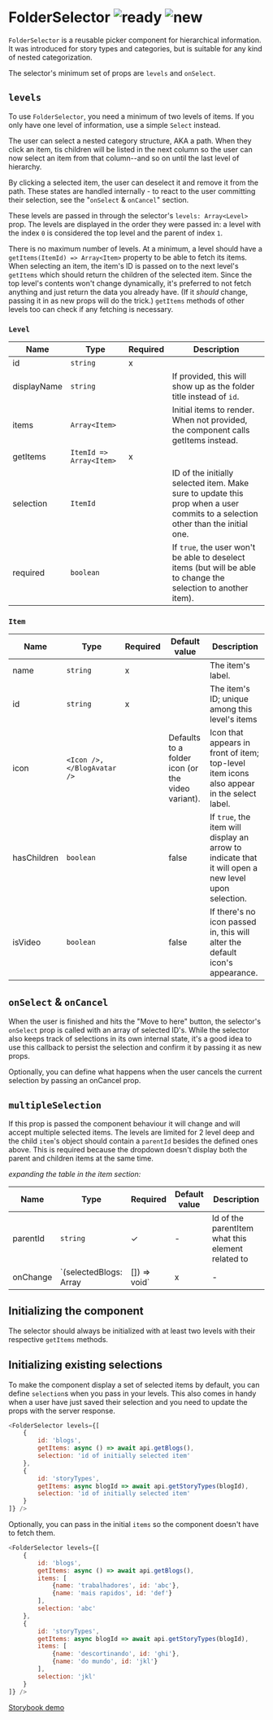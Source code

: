 # FolderSelector ![ready](status-images/ready.svg) ![new](status-images/new.svg)

`FolderSelector` is a reusable picker component for hierarchical information. It was introduced for story types and categories, but is suitable for any kind of nested categorization.

The selector's minimum set of props are `levels` and `onSelect`.

<!-- STORY -->

## `levels`

To use `FolderSelector`, you need a minimum of two levels of items. If you only have one level of information, use a simple `Select` instead.

The user can select a nested category structure, AKA a path. When they click an item, tis children will be listed in the next column so the user can now select an item from that column--and so on until the last level of hierarchy.

By clicking a selected item, the user can deselect it and remove it from the path. These states are handled internally - to react to the user committing their selection, see the "`onSelect` & `onCancel`" section.

These levels are passed in through the selector's `levels: Array<Level>` prop. The levels are displayed in the order they were passed in: a level with the index `0` is considered the top level and the parent of index `1`.

There is no maximum number of levels. At a minimum, a level should have a `getItems(ItemId) => Array<Item>` property to be able to fetch its items. When selecting an item, the item's ID is passed on to the next level's `getItems` which should return the children of the selected item. Since the top level's contents won't change dynamically, it's preferred to not fetch anything and just return the data you already have. (If it _should_ change, passing it in as new props will do the trick.) `getItems` methods of other levels too can check if any fetching is necessary.

### `Level`

| Name | Type | Required | Description |
|------|------|----------|-------------|
| id | `string` | x | |
| displayName | `string` |  | If provided, this will show up as the folder title instead of `id`.
| items | `Array<Item>` |  | Initial items to render. When not provided, the component calls getItems instead. |
| getItems | `ItemId => Array<Item>` | x | |
| selection | `ItemId` | | ID of the initially selected item. Make sure to update this prop when a user commits to a selection other than the initial one. |
| required | `boolean` | | If `true`, the user won't be able to deselect items (but will be able to change the selection to another item). |

### `Item`

| Name | Type | Required | Default value | Description
|------|------|----------|---------------|------------
| name | `string` | x | | The item's label.
| id | `string` | x | | The item's ID; unique among this level's items
| icon | `<Icon />, </BlogAvatar />` | | Defaults to a folder icon (or the video variant). | Icon that appears in front of item; top-level item icons also appear in the select label.
| hasChildren | `boolean` | | false | If `true`, the item will display an arrow to indicate that it will open a new level upon selection.
| isVideo | `boolean` | | false | If there's no icon passed in, this will alter the default icon's appearance.

## `onSelect` & `onCancel`

When the user is finished and hits the "Move to here" button, the selector's `onSelect` prop is called with an array of selected ID's. While the selector also keeps track of selections in its own internal state, it's a good idea to use this callback to persist the selection and confirm it by passing it as new props.

Optionally, you can define what happens when the user cancels the current selection by passing an onCancel prop.

## `multipleSelection`

If this prop is passed the component behaviour it will change and will accept multiple selected items. The levels are limited for 2 level deep and the child `item`'s object should contain a `parentId` besides the defined ones above. This is required because the dropdown doesn't display both the parent and children items at the same time.

_expanding the table in the item section:_

| Name | Type | Required | Default value | Description
|------|------|----------|---------------|------------
| parentId | `string` | ✓ | - | Id of the parentItem what this element related to
| onChange | `(selectedBlogs: Array<Item> | []) => void` | x | - | This callback is called when selected items have changed

## Initializing the component

The selector should always be initialized with at least two levels with their respective `getItems` methods.

## Initializing existing selections

To make the component display a set of selected items by default, you can define `selection`s when you pass in your levels. This also comes in handy when a user have just saved their selection and you need to update the props with the server response.

```js
<FolderSelector levels={[
	{
		id: 'blogs',
		getItems: async () => await api.getBlogs(),
		selection: 'id of initially selected item'
	},
	{
		id: 'storyTypes',
		getItems: async blogId => await api.getStoryTypes(blogId),
		selection: 'id of initially selected item'
	}
]} />
```

Optionally, you can pass in the initial `items` so the component doesn't have to fetch them.

```js
<FolderSelector levels={[
	{
		id: 'blogs',
		getItems: async () => await api.getBlogs(),
		items: [
			{name: 'trabalhadores', id: 'abc'},
			{name: 'mais rapidos', id: 'def'}
		],
		selection: 'abc'
	},
	{
		id: 'storyTypes',
		getItems: async blogId => await api.getStoryTypes(blogId),
		items: [
			{name: 'descortinando', id: 'ghi'},
			{name: 'do mundo', id: 'jkl'}
		],
		selection: 'jkl'
	}
]} />
```

[Storybook demo](http://localhost:8001/?selectedKind=FolderSelector)
